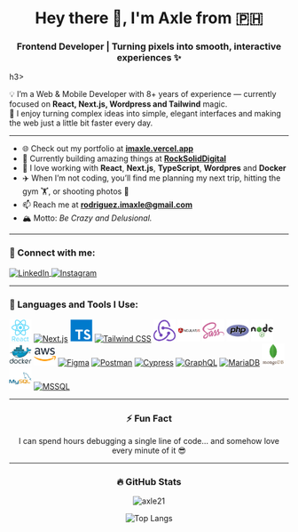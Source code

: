 <h1 align="center">Hey there 👋, I'm Axle from 🇵🇭</h1>
<h3 align="center">Frontend Developer | Turning pixels into <strong>smooth, interactive experiences</strong> ✨</h3>
h3>

💡 I’m a Web & Mobile Developer with 8+ years of experience — currently focused on **React, Next.js, Wordpress and Tailwind** magic.<br/>
🚀 I enjoy turning complex ideas into simple, elegant interfaces and making the web just a little bit faster every day.

---

- 🌐 Check out my portfolio at **[imaxle.vercel.app](https://imaxle.vercel.app/)**
- 💼 Currently building amazing things at **[RockSolidDigital](https://www.rcksld.com/)**
- 🧠 I love working with **React**, **Next.js**, **TypeScript**, **Wordpres** and **Docker**
- ✈️ When I’m not coding, you’ll find me planning my next trip, hitting the gym 🏋, or shooting photos 📸
- 📫 Reach me at **rodriguez.imaxle@gmail.com**
- 🏔️ Motto: _Be Crazy and Delusional._

---

<h3 align="left">🤝 Connect with me:</h3>
<p align="left">
<a href="https://www.linkedin.com/in/im-axle-rodriguez/" target="blank">
  <img align="center" src="https://raw.githubusercontent.com/rahuldkjain/github-profile-readme-generator/master/src/images/icons/Social/linked-in-alt.svg" alt="LinkedIn" height="30" width="40" />
</a>
<a href="https://instagram.com/im.axle" target="blank">
  <img align="center" src="https://raw.githubusercontent.com/rahuldkjain/github-profile-readme-generator/master/src/images/icons/Social/instagram.svg" alt="Instagram" height="30" width="40" />
</a>
</p>

---

<h3 align="left">🧰 Languages and Tools I Use:</h3>

<p align="left">
<a href="https://reactjs.org/" target="_blank"><img src="https://raw.githubusercontent.com/devicons/devicon/master/icons/react/react-original-wordmark.svg" alt="React" width="40" height="40"/></a>
<a href="https://nextjs.org/" target="_blank"><img src="https://cdn.worldvectorlogo.com/logos/nextjs-2.svg" alt="Next.js" width="40" height="40"/></a>
<a href="https://www.typescriptlang.org/" target="_blank"><img src="https://raw.githubusercontent.com/devicons/devicon/master/icons/typescript/typescript-original.svg" alt="TypeScript" width="40" height="40"/></a>
<a href="https://tailwindcss.com/" target="_blank"><img src="https://www.vectorlogo.zone/logos/tailwindcss/tailwindcss-icon.svg" alt="Tailwind CSS" width="40" height="40"/></a>
<a href="https://redux.js.org" target="_blank"><img src="https://raw.githubusercontent.com/devicons/devicon/master/icons/redux/redux-original.svg" alt="Redux" width="40" height="40"/></a>
<a href="https://angular.io" target="_blank"><img src="https://raw.githubusercontent.com/devicons/devicon/master/icons/angularjs/angularjs-original-wordmark.svg" alt="Angular" width="40" height="40"/></a>
<a href="https://sass-lang.com" target="_blank"><img src="https://raw.githubusercontent.com/devicons/devicon/master/icons/sass/sass-original.svg" alt="SASS" width="40" height="40"/></a>
<a href="https://www.php.net" target="_blank"><img src="https://raw.githubusercontent.com/devicons/devicon/master/icons/php/php-original.svg" alt="PHP" width="40" height="40"/></a>
<a href="https://nodejs.org" target="_blank"><img src="https://raw.githubusercontent.com/devicons/devicon/master/icons/nodejs/nodejs-original-wordmark.svg" alt="Node.js" width="40" height="40"/></a>
<a href="https://www.docker.com/" target="_blank"><img src="https://raw.githubusercontent.com/devicons/devicon/master/icons/docker/docker-original-wordmark.svg" alt="Docker" width="40" height="40"/></a>
<a href="https://aws.amazon.com" target="_blank"><img src="https://raw.githubusercontent.com/devicons/devicon/master/icons/amazonwebservices/amazonwebservices-original-wordmark.svg" alt="AWS" width="40" height="40"/></a>
<a href="https://www.figma.com/" target="_blank"><img src="https://www.vectorlogo.zone/logos/figma/figma-icon.svg" alt="Figma" width="40" height="40"/></a>
<a href="https://www.postman.com/" target="_blank"><img src="https://www.vectorlogo.zone/logos/getpostman/getpostman-icon.svg" alt="Postman" width="40" height="40"/></a>
<a href="https://www.cypress.io/" target="_blank"><img src="https://raw.githubusercontent.com/simple-icons/simple-icons/develop/icons/cypress.svg" alt="Cypress" width="40" height="40"/></a>
<a href="https://graphql.org/" target="_blank"><img src="https://www.vectorlogo.zone/logos/graphql/graphql-icon.svg" alt="GraphQL" width="40" height="40"/></a>
<a href="https://mariadb.org/" target="_blank"><img src="https://www.vectorlogo.zone/logos/mariadb/mariadb-icon.svg" alt="MariaDB" width="40" height="40"/></a>
<a href="https://www.mongodb.com/" target="_blank"><img src="https://raw.githubusercontent.com/devicons/devicon/master/icons/mongodb/mongodb-original-wordmark.svg" alt="MongoDB" width="40" height="40"/></a>
<a href="https://www.mysql.com/" target="_blank"><img src="https://raw.githubusercontent.com/devicons/devicon/master/icons/mysql/mysql-original-wordmark.svg" alt="MySQL" width="40" height="40"/></a>
<a href="https://www.microsoft.com/en-us/sql-server" target="_blank"><img src="https://www.svgrepo.com/show/303229/microsoft-sql-server-logo.svg" alt="MSSQL" width="40" height="40"/></a>
</p>

---

<h3 align="center">⚡ Fun Fact</h3>
<p align="center">I can spend hours debugging a single line of code... and somehow love every minute of it 😎</p>

---

<h3 align="center">🔥 GitHub Stats</h3>

<p align="center">
  <img src="https://github-readme-streak-stats.herokuapp.com/?user=axle21&theme=tokyonight" alt="axle21" />
</p>

<p align="center">
  <img src="https://github-readme-stats.vercel.app/api/top-langs/?username=axle21&layout=compact&theme=tokyonight" alt="Top Langs" />
</p>
